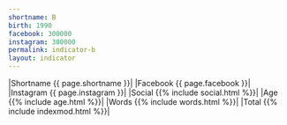 ```yaml
---
shortname: B
birth: 1990
facebook: 300000
instagram: 300000
permalink: indicator-b
layout: indicator
---
```


|Shortname {{ page.shortname }}|
|Facebook {{ page.facebook }}|
|Instagram {{ page.instagram }}|
|Social {{% include social.html %}}|
|Age {{% include age.html %}}|
|Words {{% include words.html %}}|
|Total {{% include indexmod.html %}}|
